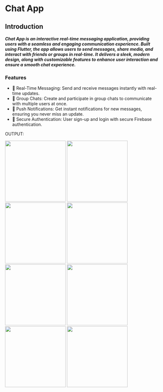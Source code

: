 # Chat App

## Introduction

##### Chat App is an interactive real-time messaging application, providing users with a seamless and engaging communication experience. Built using Flutter, the app allows users to send messages, share media, and interact with friends or groups in real-time. It delivers a sleek, modern design, along with customizable features to enhance user interaction and ensure a smooth chat experience.


### Features

- 💬 Real-Time Messaging: Send and receive messages instantly with real-time updates.
- 👥 Group Chats: Create and participate in group chats to communicate with multiple users at once.
- 🔔 Push Notifications: Get instant notifications for new messages, ensuring you never miss an update.
- 🔐 Secure Authentication: User sign-up and login with secure Firebase authentication.

OUTPUT:


<img src = "https://github.com/user-attachments/assets/b0af4804-2bca-4c55-815b-9f19fd3c4485" width="200">
<img src = "https://github.com/user-attachments/assets/40b1781b-2151-4241-8656-d8e3805a6683" width="200">
<img src = "https://github.com/user-attachments/assets/91ca881c-9f66-42e6-86d9-5ca91a0216d0" width="200">
<img src = "https://github.com/user-attachments/assets/a3d67335-8616-4c0d-89ac-6af2376177ad" width="200">

<img src = "https://github.com/user-attachments/assets/e0a083ea-33e2-4341-b312-564e264aa9df" width="200">

<img src = "https://github.com/user-attachments/assets/394d2dcd-d66f-45bf-8cbc-078959380b11" width="200">

<img src = "https://github.com/user-attachments/assets/dfb72a8b-a044-4761-b094-cfbf0d3f1199" width="200">

<img src = "https://github.com/user-attachments/assets/9f43a303-88fa-4435-aa77-ad6b41e9d8e0" width="200">
